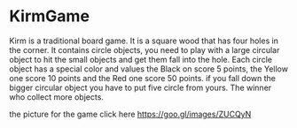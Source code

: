 # KirmGame
Kirm is a traditional board game.
 It is a square wood that has four holes in the corner. 
 It contains circle objects, you need to play with a large circular object 
 to hit the small objects and get them fall into the hole. 
 Each circle object has a special color and values the Black on score 5 points, 
 the Yellow one score 10 points and the Red one score 50 points.
 if you fall down the bigger circular object you have to put five circle from yours.
 The winner who collect more objects.

 the picture for the game click here https://goo.gl/images/ZUCQyN
